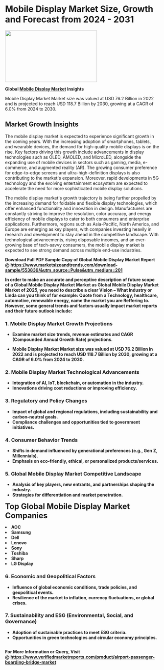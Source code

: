<H1>Mobile Display Market Size, Growth and Forecast from 2024 - 2031</H1><img class="aligncenter size-medium wp-image-584254" src="https://thirdeyenews.in/wp-content/uploads/2024/09/Global-Market-Research-300x168.jpeg" alt="" width="300" height="168" /><p><strong>Global&nbsp;<a href="https://www.marketsizeandtrends.com/download-sample/553839/&amp;utm_source=Pulse&amp;utm_medium=201">Mobile Display Market</a> Insights</strong></p><p>Mobile Display Market Market size was valued at USD 76.2 Billion in 2022 and is projected to reach USD 118.7 Billion by 2030, growing at a CAGR of 6.0% from 2024 to 2030.</p><p><h2>Market Growth Insights</h2> <p>The mobile display market is expected to experience significant growth in the coming years. With the increasing adoption of smartphones, tablets, and wearable devices, the demand for high-quality mobile displays is on the rise. Key factors driving this growth include advancements in display technologies such as OLED, AMOLED, and MicroLED, alongside the expanding use of mobile devices in sectors such as gaming, media, e-commerce, and augmented reality (AR). The growing consumer preference for edge-to-edge screens and ultra-high-definition displays is also contributing to the market's expansion. Moreover, rapid developments in 5G technology and the evolving entertainment ecosystem are expected to accelerate the need for more sophisticated mobile display solutions.</p> <p><strong></strong></p> <p>The mobile display market's growth trajectory is being further propelled by the increasing demand for foldable and flexible display technologies, which offer enhanced functionality and innovation in design. Manufacturers are constantly striving to improve the resolution, color accuracy, and energy efficiency of mobile displays to cater to both consumers and enterprise applications. Furthermore, regions such as Asia-Pacific, North America, and Europe are emerging as key players, with companies investing heavily in research and development to stay ahead in the competitive landscape. With technological advancements, rising disposable incomes, and an ever-growing base of tech-savvy consumers, the mobile display market is expected to see strong demand across multiple end-use industries. <p><strong></p><p><span class=""><strong>Download Full PDF Sample Copy of Global Mobile Display Market Report</strong> @ <a href="https://www.marketsizeandtrends.com/download-sample/553839/&amp;utm_source=Pulse&amp;utm_medium=201" target="_blank">https://www.marketsizeandtrends.com/download-sample/553839/&amp;utm_source=Pulse&amp;utm_medium=201</a></span></p><p>In order to make an accurate and perceptive description of future scope of a Global&nbsp;Mobile Display Market Market as Global&nbsp;Mobile Display Market Market of 2025, you need to describe a clear Vision &ndash; What Industry or Linda can you think of for example: Quote from a Technology, healthcare, automotive, renewable energy, name the market you are Reffering to. However, some general trends and factors usually impact market reports and their future outlook include:</p><h3>1.&nbsp;<strong>Mobile Display Market Growth Projections</strong></h3><ul><li>Examine market size trends, revenue estimates and CAGR (Compounded Annual Growth Rate) projections.</li><li><p>Mobile Display Market Market size was valued at USD 76.2 Billion in 2022 and is projected to reach USD 118.7 Billion by 2030, growing at a CAGR of 6.0% from 2024 to 2030.</p></li></ul><h3>2.&nbsp;<strong>Mobile Display Market Technological Advancements</strong></h3><ul><li>Integration of AI, IoT, blockchain, or automation in the industry.</li><li>Innovations driving cost reductions or improving efficiency.</li></ul><h3>3.&nbsp;<strong>Regulatory and Policy Changes</strong></h3><ul><li>Impact of global and regional regulations, including sustainability and carbon-neutral goals.</li><li>Compliance challenges and opportunities tied to government initiatives.</li></ul><h3>4.&nbsp;<strong>Consumer Behavior Trends</strong></h3><ul><li>Shifts in demand influenced by generational preferences (e.g., Gen Z, Millennials).</li><li>Emphasis on eco-friendly, ethical, or personalized products/services.</li></ul><h3>5.&nbsp;<strong>Global Mobile Display Market Competitive Landscape</strong></h3><ul><li>Analysis of key players, new entrants, and partnerships shaping the industry.</li><li>Strategies for differentiation and market penetration.</li></ul><p data-pm-slice="1 1 []"><span style="color: inherit; font-family: inherit; font-size: 25px;">Top Global Mobile Display Market Companies</span></p><div class="" data-test-id=""><p><li>AOC</li><li> Samsung</li><li> Dell</li><li> Lenovo</li><li> Sony</li><li> Toshiba</li><li> Sharp</li><li> LG Display</li></p></div><h3>6.&nbsp;<strong>Economic and Geopolitical Factors</strong></h3><ul><li>Influence of global economic conditions, trade policies, and geopolitical events.</li><li>Resilience of the market to inflation, currency fluctuations, or global crises.</li></ul><h3>7.&nbsp;<strong>Sustainability and ESG (Environmental, Social, and Governance)</strong></h3><ul><li>Adoption of sustainable practices to meet ESG criteria.</li><li>Opportunities in green technologies and circular economy principles.</li></ul><h2><strong style="font-size: 14px;">For More Information or Query, Visit @&nbsp;</strong><a style="background-color: #ffffff; font-size: 14px;" href="https://www.marketsizeandtrends.com/report/mobile-display-market/" target="_blank">https://www.verifiedmarketreports.com/product/airport-passenger-boarding-bridge-market</a></h2>
